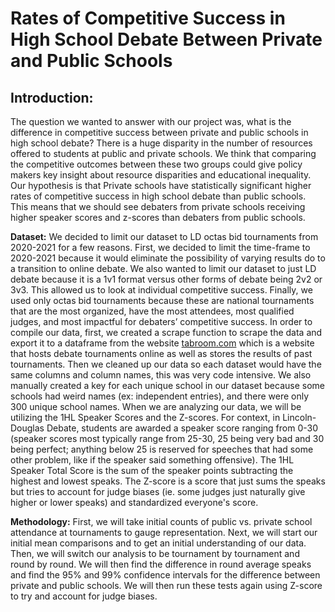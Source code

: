 # Rates of Competitive Success in High School Debate Between Private and Public Schools

## **Introduction:**  
The question we wanted to answer with our project was, what is the difference in competitive success between private and public schools in high school debate? There is a huge disparity in the number of resources offered to students at public and private schools. We think that comparing the competitive outcomes between these two groups could give policy makers key insight about resource disparities and educational inequality. Our hypothesis is that Private schools have statistically significant higher rates of competitive success in high school debate than public schools. This means that we should see debaters from private schools receiving higher speaker scores and z-scores than debaters from public schools.  


**Dataset:** We decided to limit our dataset to LD octas bid tournaments from 2020-2021 for a few reasons. First, we decided to limit the time-frame to 2020-2021 because it would eliminate the possibility of varying results do to a transition to online debate. We also wanted to limit our dataset to just LD debate because it is a 1v1 format versus other forms of debate being 2v2 or 3v3. This allowed us to look at individual competitive success. Finally, we used only octas bid tournaments because these are national tournaments that are the most organized, have the most attendees, most qualified judges, and most impactful for debaters’ competitive success. In order to compile our data, first, we created a scrape function to scrape the data and export it to a dataframe from the website [tabroom.com](https://www.tabroom.com/index/index.mhtml) which is a website that hosts debate tournaments online as well as stores the results of past tournaments. Then we cleaned up our data so each dataset would have the same columns and column names, this was very code intensive. We also manually created a key for each unique school in our dataset because some schools had weird names (ex: independent entries), and there were only 300 unique school names. When we are analyzing our data, we will be utilizing the 1HL Speaker Scores and the Z-scores. For context, in Lincoln-Douglas Debate, students are awarded a speaker score ranging from 0-30 (speaker scores most typically range from 25-30, 25 being very bad and 30 being perfect; anything below 25 is reserved for speeches that had some other problem, like if the speaker said something offensive). The 1HL Speaker Total Score is the sum of the speaker points subtracting the highest and lowest speaks. The Z-score is a score that just sums the speaks but tries to account for judge biases (ie. some judges just naturally give higher or lower speaks) and standardized everyone's score.

**Methodology:** First, we will take initial counts of public vs. private school attendance at tournaments to gauge representation. Next, we will start our initial mean comparisons and to get an initial understanding of our data. Then, we will switch our analysis to be tournament by tournament and round by round. We will then find the difference in round average speaks and find the 95% and 99% confidence intervals for the difference between private and public schools. We will then run these tests again using Z-score to try and account for judge biases.

